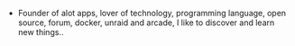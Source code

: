 - Founder of alot apps, lover of technology, programming language, open source, forum, docker, unraid and arcade, I like to discover and learn new things..
  <br>












































































































































































































































































































































































































































